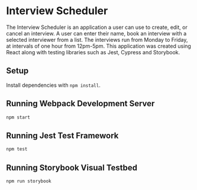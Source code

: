 # Interview Scheduler
The Interview Scheduler is an application a user can use to create, edit, or cancel an interview. A user can enter their name, book an interview with a selected interviewer from a list. The interviews run from Monday to Friday, at intervals of one hour from 12pm-5pm.
This application was created using React along with testing libraries such as Jest, Cypress and Storybook.

## Setup

Install dependencies with `npm install`.

## Running Webpack Development Server

```sh
npm start
```

## Running Jest Test Framework

```sh
npm test
```

## Running Storybook Visual Testbed

```sh
npm run storybook
```
